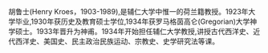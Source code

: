 胡鲁士(Henry Kroes，1903-1989),是辅仁大学中惟一的荷兰籍教授。1923年大学毕业,1930年获历史及教育硕士学位,1934年获罗马格茵高仑(Gregorian)大学神学硕士。1933年晋升为神甫。1934年开始担任辅仁大学教授,讲授古代西洋史、近代西洋史、美国史、民主政治民族运动、宗教史、史学研究法等课。